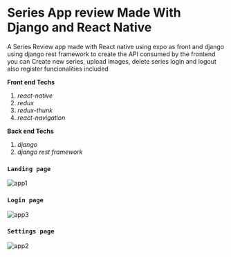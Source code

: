 # Series App review Made With Django and React Native

A Series Review app made with React native using expo as front and django using django rest framework to create the API consumed by the frontend
you can Create new series, upload images, delete series
login and logout also register funcionalities included

**Front end Techs**

1. *react-native*
1. *redux*
1. *redux-thunk*
1. *react-navigation*

**Back end Techs**

1. *django*
1. *django rest framework*

### `Landing page`
![app1](https://user-images.githubusercontent.com/56770452/151413478-852b5f4b-6b15-4e03-b42d-5e7cbaa72163.png)


### `Login page`
![app3](https://user-images.githubusercontent.com/56770452/151413594-688cf873-6aaa-4b85-92fc-bc4404d11270.png)


### `Settings page`
![app2](https://user-images.githubusercontent.com/56770452/151413640-d5cd76b7-4f89-4dfd-96a3-5c7cef5f031d.png)

